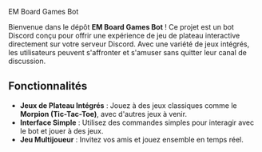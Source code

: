  EM Board Games Bot

Bienvenue dans le dépôt **EM Board Games Bot** ! Ce projet est un bot Discord conçu pour offrir une expérience de jeu de plateau interactive directement sur votre serveur Discord. Avec une variété de jeux intégrés, les utilisateurs peuvent s'affronter et s'amuser sans quitter leur canal de discussion.

## Fonctionnalités

- **Jeux de Plateau Intégrés** : Jouez à des jeux classiques comme le **Morpion (Tic-Tac-Toe)**, avec d'autres jeux à venir.
- **Interface Simple** : Utilisez des commandes simples pour interagir avec le bot et jouer à des jeux.
- **Jeu Multijoueur** : Invitez vos amis et jouez ensemble en temps réel.
